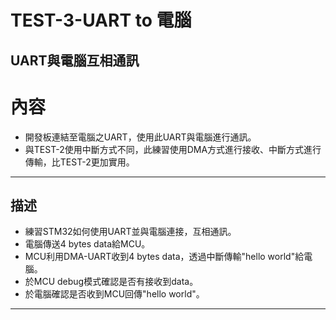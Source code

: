 TEST-3-UART to 電腦
===
UART與電腦互相通訊
---
# 內容
- 開發板連結至電腦之UART，使用此UART與電腦進行通訊。
- 與TEST-2使用中斷方式不同，此練習使用DMA方式進行接收、中斷方式進行傳輸，比TEST-2更加實用。
---
## 描述
- 練習STM32如何使用UART並與電腦連接，互相通訊。
- 電腦傳送4 bytes data給MCU。
- MCU利用DMA-UART收到4 bytes data，透過中斷傳輸"hello world"給電腦。
- 於MCU debug模式確認是否有接收到data。
- 於電腦確認是否收到MCU回傳"hello world"。
---